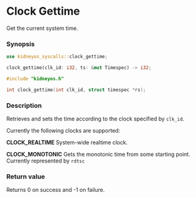 # Clock Gettime

Get the current system time.

### Synopsis

```rs
use kidneyos_syscalls::clock_gettime;

clock_gettime(clk_id: i32, ts: &mut Timespec) -> i32;
```

```c
#include "kidneyos.h"

int clock_gettime(int clk_id, struct timespec *rs);
```

### Description
Retrieves and sets the time according to the clock specified by `clk_id`.

Currently the following clocks are supported:

**CLOCK_REALTIME**
System-wide realtime clock.

**CLOCK_MONOTONIC**
Gets the monotonic time from some starting point. Currently represented by `rdtsc`

### Return value

Returns 0 on success and -1 on failure.